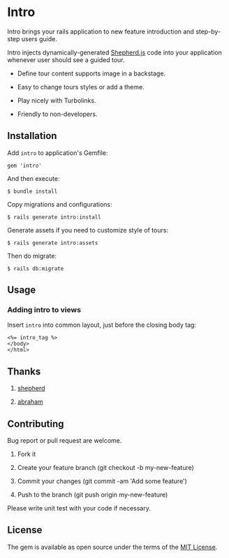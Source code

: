 # Intro

Intro brings your rails application to new feature introduction and step-by-step users guide.

Intro injects dynamically-generated [Shepherd.js](https://github.com/shipshapecode/shepherd) code into  your application whenever user should see a guided tour.

+ Define tour content supports image in a backstage.

+ Easy to change tours styles or add a theme.

+ Play nicely with Turbolinks.

+ Friendly to non-developers.

## Installation

Add `intro` to application's Gemfile:

```
gem 'intro'
```

And then execute:

```
$ bundle install
```

Copy migrations and configurations:

```
$ rails generate intro:install
```

Generate assets if you need to customize style of tours:

```
$ rails generate intro:assets
```

Then do migrate:

```
$ rails db:migrate
```

## Usage

### Adding intro to views

Insert `intro` into common layout, just before the closing body tag:

```
<%= intro_tag %>
</body>
</html>
```

## Thanks

1. [shepherd](https://github.com/shipshapecode/shepherd)

2. [abraham](https://github.com/actmd/abraham)

## Contributing

Bug report or pull request are welcome.

1. Fork it

2. Create your feature branch (git checkout -b my-new-feature)

3. Commit your changes (git commit -am 'Add some feature')

4. Push to the branch (git push origin my-new-feature)

Please write unit test with your code if necessary.

## License

The gem is available as open source under the terms of the [MIT License](MIT-LICENSE).